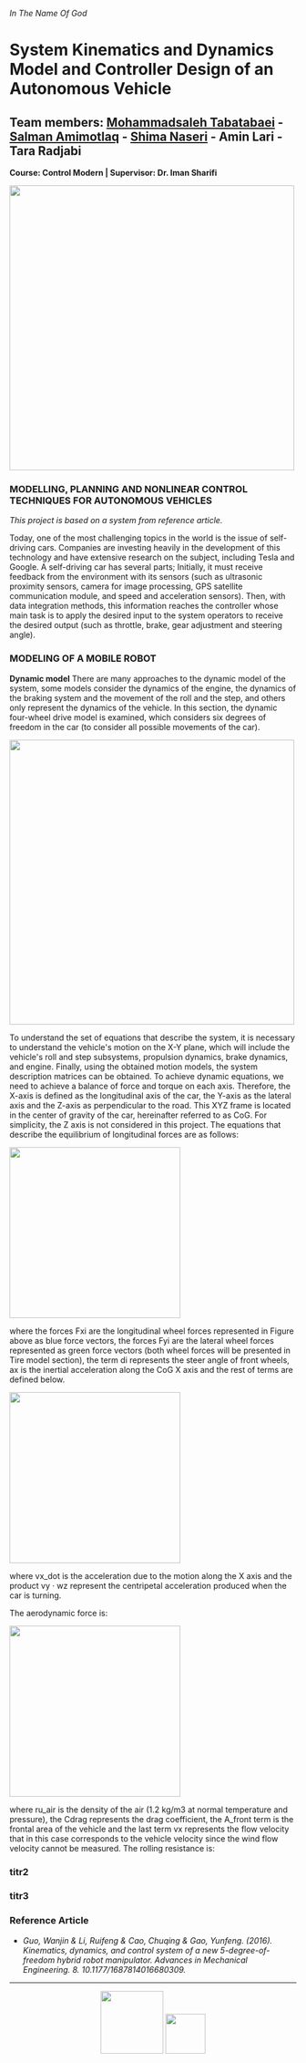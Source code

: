  
<i> In The Name Of God </i> 

# System Kinematics and Dynamics Model and Controller Design of an Autonomous Vehicle

## Team members: [Mohammadsaleh Tabatabaei](http://github.com/seyedsaleh) - [Salman Amimotlaq](http://github.com/SMotlaq) - [Shima Naseri](https://github.com/shimanaseri) - Amin Lari - Tara Radjabi

**Course: Control Modern | Supervisor: Dr. Iman Sharifi**

<p> <img src="https://user-images.githubusercontent.com/55730628/140566491-4e9c8b46-d6b5-4d54-8ff0-d58420be90c1.png" width="500"> </p> 
 

### MODELLING, PLANNING AND NONLINEAR CONTROL TECHNIQUES FOR AUTONOMOUS VEHICLES

*This project is based on a system from reference article.*

Today, one of the most challenging topics in the world is the issue of self-driving cars. Companies are investing heavily in the development of this technology and have extensive research on the subject, including Tesla and Google.
A self-driving car has several parts; Initially, it must receive feedback from the environment with its sensors (such as ultrasonic proximity sensors, camera for image processing, GPS satellite communication module, and speed and acceleration sensors).
Then, with data integration methods, this information reaches the controller whose main task is to apply the desired input to the system operators to receive the desired output (such as throttle, brake, gear adjustment and steering angle).


### MODELING OF A MOBILE ROBOT
**Dynamic model**
There are many approaches to the dynamic model of the system, some models consider the dynamics of the engine, the dynamics of the braking system and the movement of the roll and the step, and others only represent the dynamics of the vehicle. In this section, the dynamic four-wheel drive model is examined, which considers six degrees of freedom in the car (to consider all possible movements of the car).

<p> <img src="https://user-images.githubusercontent.com/55730628/141247964-53ce2948-1ee8-48d1-9f8c-d30952e2b1f3.png" width="500"> </p> 
To understand the set of equations that describe the system, it is necessary to understand the vehicle's motion on the X-Y plane, which will include the vehicle's roll and step subsystems, propulsion dynamics, brake dynamics, and engine. Finally, using the obtained motion models, the system description matrices can be obtained.
To achieve dynamic equations, we need to achieve a balance of force and torque on each axis. Therefore, the X-axis is defined as the longitudinal axis of the car, the Y-axis as the lateral axis and the Z-axis as perpendicular to the road. This XYZ frame is located in the center of gravity of the car, hereinafter referred to as CoG. For simplicity, the Z axis is not considered in this project.
The equations that describe the equilibrium of longitudinal forces are as follows:
<p> <img src="https://user-images.githubusercontent.com/55730628/141247058-e4425ab1-4e7f-42fe-907e-80b3ee7a9275.png" width="300"> </p> 
where the forces Fxi are the longitudinal wheel forces represented in Figure above as blue force vectors, the forces Fyi are the lateral wheel forces represented as green force vectors (both wheel forces will be presented in Tire model section), the term di represents the steer angle of front wheels, ax is the inertial acceleration along the CoG X axis and the rest of terms are defined below.
<p> <img src="https://user-images.githubusercontent.com/55730628/141248286-9d27862e-56bb-4bf9-9ce0-92d18f2e8228.png" width="300"> </p> 
where vx_dot is the acceleration due to the motion along the X axis and the product vy · wz represent the centripetal acceleration produced when the car is turning.

The aerodynamic force is:
<p> <img src="https://user-images.githubusercontent.com/55730628/141248410-00c6cacb-6f26-449a-89d1-d28047c78909.png" width="300"> </p> 
where ru_air is the density of the air (1.2 kg/m3 at normal temperature and pressure), the Cdrag represents the drag coefficient, the A_front term is the frontal area of the vehicle and the last term vx represents the flow velocity that in this case corresponds to the vehicle velocity since the wind flow velocity cannot be measured.
The rolling resistance is:



### titr2

### titr3


### Reference Article
- *Guo, Wanjin & Li, Ruifeng & Cao, Chuqing & Gao, Yunfeng. (2016). Kinematics, dynamics, and control system of a new 5-degree-of-freedom hybrid robot manipulator. Advances in Mechanical Engineering. 8. 10.1177/1687814016680309.* 



---
<div align="center">
<p>
 <img src="https://user-images.githubusercontent.com/47852354/138564509-b5dffb4e-f48b-4db5-b8a4-1385ef2b22c8.png" width="110">
 <img src="https://user-images.githubusercontent.com/47852354/138607395-e18bfc7a-204c-495a-914f-bd5cf8436ca4.jpg" width="70">
</p>
</div>

